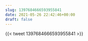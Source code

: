 ```yaml
---
slug: 1397684666593955841
date: 2021-05-26 22:42:46+00:00
draft: false
---
```


{{< tweet 1397684666593955841 >}}
